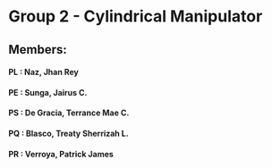 # Group 2 - Cylindrical Manipulator

## Members:

#### PL : Naz, Jhan Rey
#### PE : Sunga, Jairus C.
#### PS : De Gracia, Terrance Mae C.
#### PQ : Blasco, Treaty Sherrizah L.
#### PR : Verroya, Patrick James
